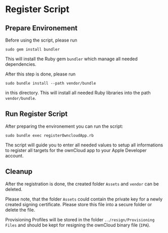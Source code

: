 # Register Script



## Prepare Environement

Before using the script, please run 

```
sudo gem install bundler
```

This will install the Ruby gem  `bundler` which manage all needed dependencies.

After this step is done, please run

```
sudo bundle install --path vendor/bundle
```

in this directory. This will install all needed Ruby libraries into the path `vendor/bundle`.



## Run Register Script

After preparing the environement you can run the script:

```
sudo bundle exec registerOwncloudApp.rb
```

The script will guide you to enter all needed values to setup all informations to register all targets for the ownCloud app to your Apple Developer account.



## Cleanup

After the registration is done, the created folder `Assets` and `vendor` can be deleted.

Please note, that the folder `Assets` could contain the private key for a newly created signing certificate. Please store this file into a secure folder or delete the file.

Provisioning Profiles will be stored in the folder `../resign/Provisioning Files` and should be kept for resigning the ownCloud binary file (`IPA`).

